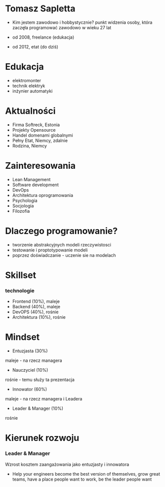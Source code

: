 # Tomasz Sapletta

+ Kim jestem zawodowo i hobbystycznie? 
punkt widzenia osoby, która zaczęła programować zawodowo w wieku 27 lat
  
+ od 2008, freelance (edukacja)
+ od 2012, etat (do dziś)

# Edukacja

+ elektromonter
+ technik elektryk
+ inżynier automatyki

# Aktualności

+ Firma Softreck, Estonia
+ Projekty Opensource
+ Handel domenami globalnymi
+ Pełny Etat, Niemcy, zdalnie 
+ Rodzina, Niemcy


# Zainteresowania
+ Lean Management
+ Software development
+ DevOps
+ Architektura oprogramowania
+ Psychologia
+ Socjologia
+ Filozofia


# Dlaczego programowanie?

+ tworzenie abstrakcyjnych modeli rzeczywistosci
+ testowanie i proptotypowanie modeli
+ poprzez doświadczanie - uczenie sie na modelach


# Skillset 
### technologie

+ Frontend (10%), maleje
+ Backend (40%), maleje
+ DevOPS (40%), rośnie
+ Architektura (10%), rośnie

# Mindset

[comment]: <> (Każdy z nas ma w różnych tematach różne punkty widzenia:)

+ Entuzjasta (30%)

maleje - na rzecz managera

+ Nauczyciel (10%)

rośnie - temu służy ta prezentacja

+ Innowator (60%)

maleje - na rzecz managera i Leadera

+ Leader & Manager (10%)

rośnie


# Kierunek rozwoju

### Leader & Manager 

Wzrost kosztem zaangażowania jako entuzjasty i innowatora

+ Help your engineers become the best version of themselves, 
grow great teams, have a place people want to work, be the leader people want



